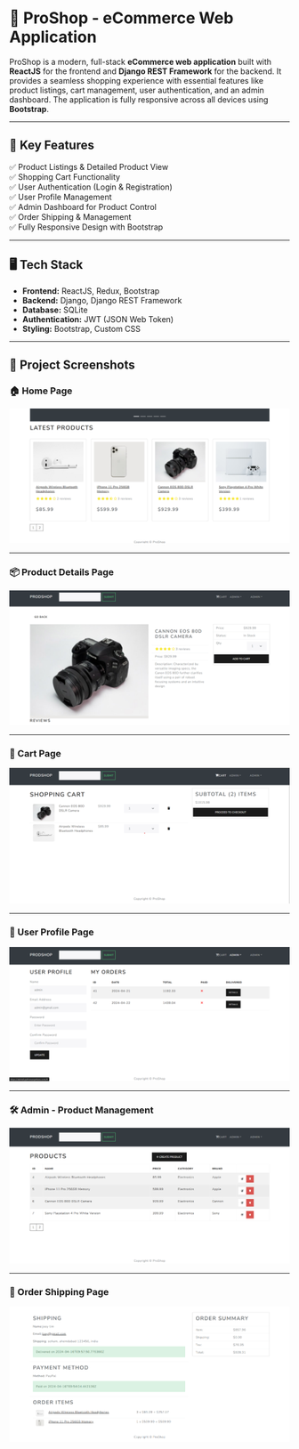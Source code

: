 # 🛒 ProShop - eCommerce Web Application

ProShop is a modern, full-stack **eCommerce web application** built with **ReactJS** for the frontend and **Django REST Framework** for the backend. It provides a seamless shopping experience with essential features like product listings, cart management, user authentication, and an admin dashboard. The application is fully responsive across all devices using **Bootstrap**.

---

## 🚀 Key Features

✅ Product Listings & Detailed Product View  
✅ Shopping Cart Functionality  
✅ User Authentication (Login & Registration)  
✅ User Profile Management  
✅ Admin Dashboard for Product Control  
✅ Order Shipping & Management  
✅ Fully Responsive Design with Bootstrap  

---

## 🖥️ Tech Stack

- **Frontend:** ReactJS, Redux, Bootstrap  
- **Backend:** Django, Django REST Framework  
- **Database:** SQLite  
- **Authentication:** JWT (JSON Web Token)  
- **Styling:** Bootstrap, Custom CSS  

---

## 📸 Project Screenshots

### 🏠 Home Page
![Home Page](/ProShop%20-%20Images/Home%20page.png)

---

### 📦 Product Details Page
![Product Page](/ProShop%20-%20Images/Product%20Page.png)

---

### 🛒 Cart Page
![Cart Page](/ProShop%20-%20Images/Cart%20Page.png)

---

### 👤 User Profile Page
![Profile Page](/ProShop%20-%20Images/Profile%20Page.png)

---

### 🛠️ Admin - Product Management
![Product Admin Page](/ProShop%20-%20Images/Products%20Admin%20Page.png)

---

### 🚚 Order Shipping Page
![Order Shipping](/ProShop%20-%20Images/Order%20Shipping.png)
